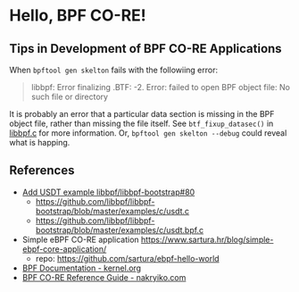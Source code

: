 # Hello, BPF CO-RE!


## Tips in Development of BPF CO-RE Applications

When `bpftool gen skelton` fails with the followiing error:

> libbpf: Error finalizing .BTF: -2.
> Error: failed to open BPF object file: No such file or directory

It is probably an error that a particular data section is missing in the BPF object file, rather than missing the file itself. See `btf_fixup_datasec()` in [libbpf.c](https://github.com/libbpf/libbpf/blob/master/src/libbpf.c) for more information. Or, `bpftool gen skelton --debug` could reveal what is happing.

## References

* [Add USDT example libbpf/libbpf-bootstrap#80](https://github.com/libbpf/libbpf-bootstrap/pull/80)
  * https://github.com/libbpf/libbpf-bootstrap/blob/master/examples/c/usdt.c
  * https://github.com/libbpf/libbpf-bootstrap/blob/master/examples/c/usdt.bpf.c
* Simple eBPF CO-RE application https://www.sartura.hr/blog/simple-ebpf-core-application/
  * repo: https://github.com/sartura/ebpf-hello-world
* [BPF Documentation - kernel.org](https://www.kernel.org/doc/html/latest/bpf/)
* [BPF CO-RE Reference Guide - nakryiko.com](https://nakryiko.com/posts/bpf-core-reference-guide/)
